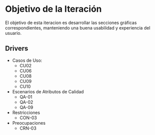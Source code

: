 # Objetivo de la Iteración

El objetivo de esta iteracion es desarrollar las secciones gráficas correspondientes, manteniendo una buena usabilidad y experiencia del usuario.

## Drivers

- Casos de Uso:
  - CU02
  - CU06
  - CU08
  - CU09
  - CU10
- Escenarios de Atributos de Calidad
  - QA-01
  - QA-02
  - QA-09
- Restricciones
  - CON-03
- Preocupaciones
  - CRN-03
